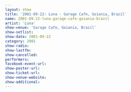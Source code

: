 ```yaml
---
layout: show
title: '2001-09-22: Luna - Garage Cafe, Goiania, Brazil'
name: 2001-09-22-luna-garage-cafe-goiania-brazil
artist: 'Luna'
show-venue: 'Garage Cafe, Goiania, Brazil'
show-setlist: 
show-date: 2001-09-22
category: 2001
show-radio: 
show-lastfm: 
show-cancelled: 
performers: 
facebook-event-url: 
show-poster-url: 
show-ticket-url: 
show-venue-website: 
show-additional: 
---
```


